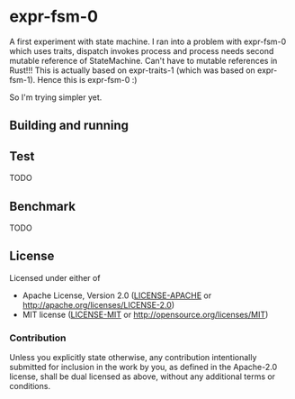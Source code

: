 # expr-fsm-0

A first experiment with state machine. I ran into a problem with expr-fsm-0
which uses traits, dispatch invokes process and process needs second mutable
reference of StateMachine. Can't have to mutable references in Rust!!! This
is actually based on expr-traits-1 (which was based on expr-fsm-1). Hence this
is expr-fsm-0 :)

So I'm trying simpler yet.


## Building and running


## Test

TODO

## Benchmark

TODO

## License

Licensed under either of

- Apache License, Version 2.0 ([LICENSE-APACHE](LICENSE-APACHE) or http://apache.org/licenses/LICENSE-2.0)
- MIT license ([LICENSE-MIT](LICENSE-MIT) or http://opensource.org/licenses/MIT)

### Contribution

Unless you explicitly state otherwise, any contribution intentionally submitted
for inclusion in the work by you, as defined in the Apache-2.0 license, shall
be dual licensed as above, without any additional terms or conditions.

